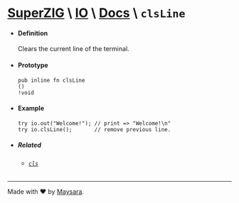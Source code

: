 # **[SuperZIG](https://github.com/Super-ZIG)** \ **[IO](../../README.md)** \ **[Docs](../readme.md)** \ **`clsLine`**

- #### **Definition**

    Clears the current line of the terminal.

- #### **Prototype**

    ```zig
    pub inline fn clsLine
    () 
    !void
    ```

- #### **Example**

    ```zig
    try io.out("Welcome!"); // print => "Welcome!\n"
    try io.clsLine();       // remove previous line.
    ```

- ##### Related

  - ###### [`cls`](./cls.md)
  
---

Made with ❤️ by [Maysara](http://github.com/maysara-elshewehy).